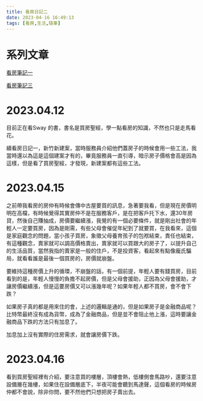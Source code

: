 ```yaml
---
title: 看房日記二
date: 2023-04-16 16:49:13
tags: [看房,生活,隨筆]
---
```


<link rel="stylesheet" href="https://cdn.jsdelivr.net/npm/bootstrap-icons@1.10.0/font/bootstrap-icons.css">

# <i class="bi bi-card-list"></i> 系列文章

<a class="icon-arrow-up-right" id = "no_underline" href=/2023/04/07/看房筆記一/> 看房筆記一 </a>

<a class="icon-arrow-down-right" id = "no_underline" href=/2023/05/01/看房日記三/> 看房筆記三 </a>

# <i class="bi bi-book"></i> 2023.04.12

目前正在看Sway 的書，書名是買房聖經，學一點看房的知識，不然也只是走馬看花。

續看房日記一，新竹新建案，當時服務員介紹他們蓋房子的時候會用一些工法，我當時還以為這是這個建案才有的，畢竟服務員一直引導，暗示房子價格會高是因為這樣，但是看了買房聖經，才發現，新建案都有這些工法。

# <i class="bi bi-book"></i> 2023.04.15

之前帶我看房的房仲有時候會傳中古屋要買的訊息，急著要我看，但是現在房價明明在高檔，有時候覺得其實房仲不是在服務客戶，是在把客戶托下水，還30年房貸，然後自己賺抽成，房價要繼續漲，我覺的有一個必要條件，就是剛出社會的年輕人一定要買房，因為是剛需，有些父母會催促年紀到了就要買，在我看來，這個是家庭觀念的問題，當小孩子買房，象徵父母養育孩子的包袱結束，責任也結束，有這種觀念，賣家就可以調高價格賣出，賣家就可以買跟大的房子了，以提升自己的生活品質，當然我指的賣家是一般的住戶，不是投資客，看起來有點像龐氏騙局，就看看誰是最後一個買房的，房價就崩盤。

要維持這種房價上升的循環，不崩盤的話，有一個前提，年輕人要有錢買房，目前看到的是，年輕人慢慢的負擔不起房價，但是父母會援助，正因為父母會援助，才讓房價繼續漲，但是這要房價又可以漲幾年呢？如果年輕人都不買房，會不會下跌？

如果房子真的都是用來住的會，上述的邏輯是通的，但是如果房子是金融商品呢？比特幣最終沒有成為貨幣，成為了金融商品，但是並不會阻止他上漲，這時要讓金融商品下跌的方法只有加息了。

加息加上沒有實際的住房需求，就會讓房價下跌。

# <i class="bi bi-book"></i> 2023.04.16

看到買房聖經裡有介紹，要注意買的樓層，頂樓會熱，低樓側會馬路吵，還要注意設備層在幾樓，如果住在設備層底下，半夜可能會聽到馬達聲，這個看房的時候房仲都不會說，除非你問，要不然他們只想把房子賣出去。



